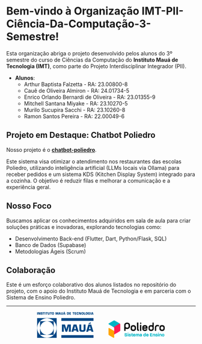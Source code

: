 # Bem-vindo à Organização IMT-PII-Ciência-Da-Computação-3-Semestre!

Esta organização abriga o projeto desenvolvido pelos alunos do 3º semestre do curso de Ciências da Computação do **Instituto Mauá de Tecnologia (IMT)**, como parte do Projeto Interdisciplinar Integrador (PII).

-   **Alunos**:
    -   Arthur Baptista Falzetta - RA: 23.00800-8  
    -   Cauê de Oliveira Almiron - RA: 24.01734-5 
    -   Enrico Orlando Bernardi de Oliveira - RA: 23.01355-9 
    -   Mitchell Santana Miyake - RA: 23.10270-5
    -   Murilo Sucupira Sacchi - RA: 23.10260-8
    -   Ramon Santos Pereira - RA: 22.00049-6 


## Projeto em Destaque: Chatbot Poliedro

Nosso projeto é o **[chatbot-poliedro](https://github.com/IMT-PII-3-Semestre/chatbot-poliedro)**.

Este sistema visa otimizar o atendimento nos restaurantes das escolas Poliedro, utilizando inteligência artificial (LLMs locais via Ollama) para receber pedidos e um sistema KDS (Kitchen Display System) integrado para a cozinha. O objetivo é reduzir filas e melhorar a comunicação e a experiência geral.

## Nosso Foco

Buscamos aplicar os conhecimentos adquiridos em sala de aula para criar soluções práticas e inovadoras, explorando tecnologias como:

*   Desenvolvimento Back-end (Flutter, Dart, Python/Flask, SQL)
*   Banco de Dados (Supabase)
*   Metodologias Ágeis (Scrum)

## Colaboração

Este é um esforço colaborativo dos alunos listados no repositório do projeto, com o apoio do Instituto Mauá de Tecnologia e em parceria com o Sistema de Ensino Poliedro.

---
<p align="center">
  <img src="https://raw.githubusercontent.com/IMT-PII-3-Semestre/chatbot-poliedro/main/images/logo-IMT.png" width="150" alt="Logo IMT">
&nbsp;&nbsp;&nbsp;&nbsp;&nbsp;&nbsp;&nbsp;&nbsp;
  <img src="https://raw.githubusercontent.com/IMT-PII-3-Semestre/chatbot-poliedro/main/images/logo-poliedro-se.png" width="150" alt="Logo Poliedro SE">
</p>
